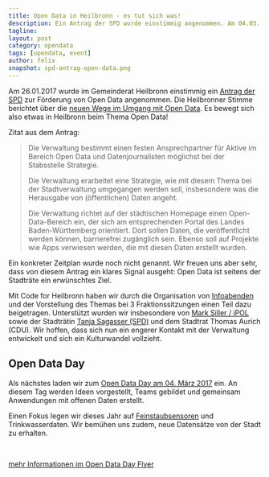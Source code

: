 ```yaml
---
title: Open Data in Heilbronn - es tut sich was!
description: Ein Antrag der SPD wurde einstimmig angenommen. Am 04.03. lädt Code for Heilbronn zum Open Data Day ein
tagline:
layout: post
category: opendata
tags: [opendata, event]
author: felix
snapshot: spd-antrag-open-data.png
---
```


Am 26.01.2017 wurde im Gemeinderat Heilbronn einstimmig ein [Antrag der SPD](https://gemeinderat.stadt-heilbronn.de/Drucksachen/2017/Gemeinderat/2601_2016/_files/Drucks_018.pdf) zur Förderung von Open Data angenommen.
Die Heilbronner Stimme berichtet über die [neuen Wege im Umgang mit Open Data](http://www.stimme.de/heilbronn/nachrichten/stadt/hn/hn/Neue-Wege-im-Umgang-mit-Daten;art132095,3787733). Es bewegt sich also etwas in Heilbronn beim Thema Open Data! 

Zitat aus dem Antrag:

> Die Verwaltung bestimmt einen festen Ansprechpartner für Aktive im Bereich Open Data und
  Datenjournalisten möglichst bei der Stabsstelle Strategie.
>  
> Die Verwaltung erarbeitet eine Strategie, wie mit diesem Thema bei der Stadtverwaltung umgegangen
  werden soll, insbesondere was die Herausgabe von (öffentlichen) Daten angeht.
> 
> Die Verwaltung richtet auf der städtischen Homepage einen Open-Data-Bereich ein, der sich am
  entsprechenden Portal des Landes Baden-Württemberg orientiert. Dort sollen Daten, die veröffentlicht
  werden können, barrierefrei zugänglich sein. Ebenso soll auf Projekte wie Apps verwiesen
  werden, die mit diesen Daten erstellt wurden. 

Ein konkreter Zeitplan wurde noch nicht genannt. Wir freuen uns aber sehr, dass von diesem Antrag ein klares Signal ausgeht: Open Data ist seitens der Stadträte ein erwünschtes Ziel. 

Mit Code for Heilbronn haben wir durch die Organisation von [Infoabenden](http://blog.opendatalab.de/opendata/2015/06/23/open-data-kickoff) und der Vorstellung des Themas bei 3 Fraktionssitzungen einen Teil dazu beigetragen. Unterstützt wurden wir insbesondere von [Mark Siller / iPOL](http://www.i-pol.com/) sowie der Stadträtin [Tanja Sagasser (SPD)](http://www.tanja-sagasser.de/) und dem Stadtrat Thomas Aurich (CDU). Wir hoffen, dass sich nun ein engerer Kontakt mit der Verwaltung entwickelt und sich ein Kulturwandel vollzieht. 

## Open Data Day

Als nächstes laden wir zum [Open Data Day am 04. März 2017](https://www.meetup.com/de-DE/codeforhn/events/237046362/) ein. An diesem Tag werden Ideen vorgestellt, Teams gebildet und gemeinsam Anwendungen mit offenen Daten erstellt.

Einen Fokus legen wir dieses Jahr auf [Feinstaubsensoren](http://luftdaten.info/) und Trinkwasserdaten. Wir bemühen uns zudem, neue Datensätze von der Stadt zu erhalten.

<br>

 <object data="/assets/OpenDataDay2017.pdf" type="application/pdf" width="100%" height="800px"> 
  <p><a href="/assets/OpenDataDay2017.pdf">mehr Informationen im Open Data Day Flyer</a></p>  
 </object>